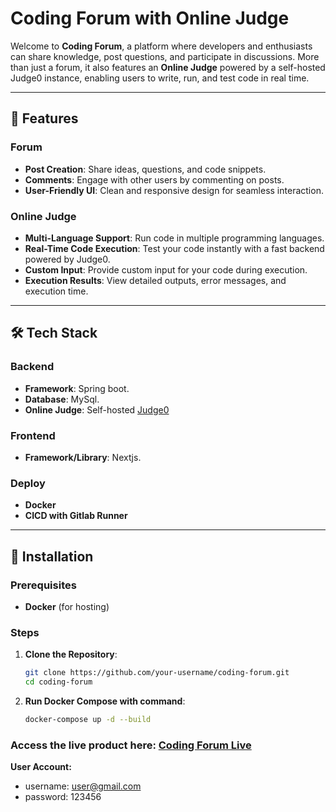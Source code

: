 # Coding Forum with Online Judge

Welcome to **Coding Forum**, a platform where developers and enthusiasts can share knowledge, post questions, and participate in discussions. More than just a forum, it also features an **Online Judge** powered by a self-hosted Judge0 instance, enabling users to write, run, and test code in real time.

---

## 🌟 Features

### Forum
- **Post Creation**: Share ideas, questions, and code snippets.
- **Comments**: Engage with other users by commenting on posts.
- **User-Friendly UI**: Clean and responsive design for seamless interaction.

### Online Judge
- **Multi-Language Support**: Run code in multiple programming languages.
- **Real-Time Code Execution**: Test your code instantly with a fast backend powered by Judge0.
- **Custom Input**: Provide custom input for your code during execution.
- **Execution Results**: View detailed outputs, error messages, and execution time.

---

## 🛠️ Tech Stack

### Backend
- **Framework**: Spring boot.
- **Database**: MySql.
- **Online Judge**: Self-hosted [Judge0](https://github.com/judge0/judge0)

### Frontend
- **Framework/Library**: Nextjs.

### Deploy
- **Docker**
- **CICD with Gitlab Runner**
---

## 🚀 Installation

### Prerequisites
- **Docker** (for hosting)

### Steps
1. **Clone the Repository**:
   ```bash
   git clone https://github.com/your-username/coding-forum.git
   cd coding-forum
2. **Run Docker Compose with command**:
   ```bash
   docker-compose up -d --build

### Access the live product here: **[Coding Forum Live]([https://codingforum.trinhhoctuan.io.vn/](https://codingforum.trinhhoctuan.io.vn/))**
**User Account:**
- username: user@gmail.com
- password: 123456
